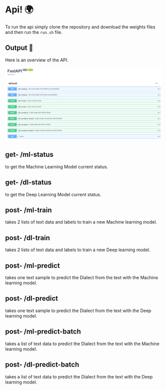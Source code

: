 # Api! 🌍
To run the api simply clone the repository and download the weights files and then run the ```run.sh``` file. 

## Output 🎨
Here is an overview of the API.

![](overview/overview.png)

## get- /ml-status
to get the Machine Learning Model current status.

## get- /dl-status
to get the Deep Learning Model current status.

## post- /ml-train
takes 2 lists of text data and labels to train a new Machine learning model.

## post- /dl-train
takes 2 lists of text data and labels to train a new Deep learning model.

## post- /ml-predict
takes one text sample to predict the Dialect from the text with the Machine learning model.

## post- /dl-predict
takes one text sample to predict the Dialect from the text with the Deep learning model.

## post- /ml-predict-batch
takes a list of text data to predict the Dialect from the text with the Machine learning model.

## post- /dl-predict-batch
takes a list of text data to predict the Dialect from the text with the Deep learning model.
